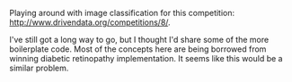 Playing around with image classification for this competition: http://www.drivendata.org/competitions/8/.

I've still got a long way to go, but I thought I'd share some of the more boilerplate code. Most of the concepts here are being borrowed from winning diabetic retinopathy implementation. It seems like this would be a similar problem.

